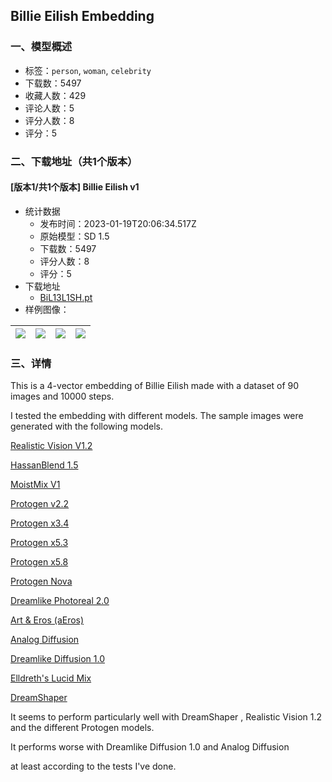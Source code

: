 ## Billie Eilish Embedding
### 一、模型概述

- 标签：`person`, `woman`, `celebrity`
- 下载数：5497
- 收藏人数：429
- 评论人数：5
- 评分人数：8
- 评分：5

### 二、下载地址（共1个版本）

#### [版本1/共1个版本] Billie Eilish v1

- 统计数据
  - 发布时间：2023-01-19T20:06:34.517Z
  - 原始模型：SD 1.5
  - 下载数：5497
  - 评分人数：8
  - 评分：5
- 下载地址
  - [BiL13L1SH.pt](https://civitai.com/api/download/models/5558)
- 样例图像：

| <img src="https://image.civitai.com/xG1nkqKTMzGDvpLrqFT7WA/37cf081a-7eb3-456b-3eb2-a791a4ba9800/width=450/44243.jpeg" /> | <img src="https://image.civitai.com/xG1nkqKTMzGDvpLrqFT7WA/7ecb3882-90e2-4a22-9843-ad7484f2b800/width=450/44256.jpeg" /> | <img src="https://image.civitai.com/xG1nkqKTMzGDvpLrqFT7WA/93cd046a-f67f-48ad-eba9-a586390ac700/width=450/44255.jpeg" /> | <img src="https://image.civitai.com/xG1nkqKTMzGDvpLrqFT7WA/7d76d38d-9038-4187-0e8c-63361c1ebc00/width=450/44254.jpeg" /> |
| ---- | ---- | ---- | ---- |


### 三、详情
<p>This is a 4-vector embedding of Billie Eilish made with a dataset of 90 images and 10000 steps.</p><p>I tested the embedding with different models. The sample images were generated with the following models.</p><p><a target="_blank" rel="ugc" href="https://civitai.com/models/4201/realistic-vision-v12">Realistic Vision V1.2</a></p><p><a target="_blank" rel="ugc" href="https://civitai.com/models/1173/hassanblend-1512-and-previous-versions">HassanBlend 1.5</a></p><p><a target="_blank" rel="ugc" href="https://civitai.com/models/3450/moistmix-v1">MoistMix V1</a></p><p><a target="_blank" rel="ugc" href="https://civitai.com/models/3627/protogen-v22-anime-official-release">Protogen v2.2</a></p><p><a target="_blank" rel="ugc" href="https://civitai.com/models/3666/protogen-x34-photorealism-official-release">Protogen x3.4</a></p><p><a target="_blank" rel="ugc" href="https://civitai.com/models/3816/protogen-x53-photorealism-official-release">Protogen x5.3</a></p><p><a target="_blank" rel="ugc" href="https://civitai.com/models/3867/protogen-x58-rebuilt-scifianime-official-release">Protogen x5.8</a></p><p><a target="_blank" rel="ugc" href="https://civitai.com/models/4331/protogen-nova-experimental-model-official-release">Protogen Nova</a></p><p><a target="_blank" rel="ugc" href="https://civitai.com/models/3811/dreamlike-photoreal-20">Dreamlike Photoreal 2.0</a></p><p><a target="_blank" rel="ugc" href="https://civitai.com/models/3950/art-and-eros-aeros-a-tribute-to-beauty">Art &amp; Eros (aEros)</a></p><p><a target="_blank" rel="ugc" href="https://civitai.com/models/1265/analog-diffusion">Analog Diffusion</a></p><p><a target="_blank" rel="ugc" href="https://civitai.com/models/1274/dreamlike-diffusion-10">Dreamlike Diffusion 1.0</a></p><p><a target="_blank" rel="ugc" href="https://civitai.com/models/1366/elldreths-lucid-mix">Elldreth's Lucid Mix</a></p><p><a target="_blank" rel="ugc" href="https://civitai.com/models/4384/dreamshaper">DreamShaper</a></p><p>It seems to perform particularly well with DreamShaper , Realistic Vision 1.2 and the different Protogen models.</p><p>It performs worse with Dreamlike Diffusion 1.0 and Analog Diffusion</p><p>at least according to the tests I've done.</p><p></p>